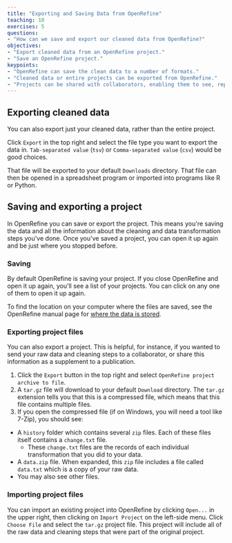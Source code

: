 ```yaml
---
title: "Exporting and Saving Data from OpenRefine"
teaching: 10
exercises: 5
questions:
- "How can we save and export our cleaned data from OpenRefine?"
objectives:
- "Export cleaned data from an OpenRefine project."
- "Save an OpenRefine project."
keypoints:
- "OpenRefine can save the clean data to a number of formats."
- "Cleaned data or entire projects can be exported from OpenRefine."
- "Projects can be shared with collaborators, enabling them to see, reproduce and check all data cleaning steps you performed."
---
```


## Exporting cleaned data

You can also export just your cleaned data, rather than the entire project.

Click `Export` in the top right and select the file type you want to export the data in. `Tab-separated value` (`tsv`) or `Comma-separated value` (`csv`) would be good choices.

That file will be exported to your default `Downloads` directory. That file can then be opened in a spreadsheet program or imported into programs like R or Python.

## Saving and exporting a project

In OpenRefine you can save or export the project. This means you're saving the data and all the
information about the cleaning and data transformation steps you've done. Once you've saved a project, you can open it up again and be just where you stopped before.

### Saving

By default OpenRefine is saving your project. If you close OpenRefine and open it up again,
you'll see a list of your projects. You can click on any one of them to open it up again.

To find the location on your computer where the files are saved, see the OpenRefine manual page for [where the data is stored](https://docs.openrefine.org/manual/installing#set-where-data-is-stored).

### Exporting project files

You can also export a project. This is helpful, for instance, if you wanted to send your raw data and cleaning steps to a collaborator, or share this information as a supplement to a publication.

1. Click the `Export` button in the top right and select `OpenRefine project archive to file`.
1. A `tar.gz` file will download to your default `Download` directory. The `tar.gz` extension tells you that this is a compressed file, which means that this file contains multiple files.
1. If you open the compressed file (if on Windows, you will need a tool like 7-Zip), you should see:
  * A `history` folder which contains several `zip` files. Each of these files itself contains a `change.txt` file.
    * These `change.txt` files are the records of each individual transformation that you did to your data.
  * A `data.zip` file. When expanded, this `zip` file includes a file called `data.txt` which is a copy of your raw data.
  * You may also see other files.

### Importing project files

You can import an existing project into OpenRefine by clicking `Open...` in the upper right, then clicking on `Import Project` on the left-side menu. Click `Choose File` and select the `tar.gz` project file. This project will include all of the raw data and cleaning steps that were part of the original project.
